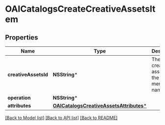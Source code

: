 # OAICatalogsCreateCreativeAssetsItem

## Properties
Name | Type | Description | Notes
------------ | ------------- | ------------- | -------------
**creativeAssetsId** | **NSString*** | The catalog creative assets id in the merchant namespace | 
**operation** | **NSString*** |  | 
**attributes** | [**OAICatalogsCreativeAssetsAttributes***](OAICatalogsCreativeAssetsAttributes.md) |  | 

[[Back to Model list]](../README.md#documentation-for-models) [[Back to API list]](../README.md#documentation-for-api-endpoints) [[Back to README]](../README.md)



